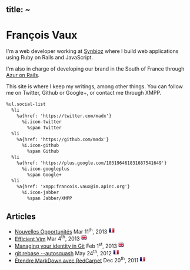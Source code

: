 title: ~
---

François Vaux
=============

I'm a web developer working at [Synbioz](http://synbioz.com/) where I build web
applications using Ruby on Rails and JavaScript.

I'm also in charge of developing our brand in the South of France through
[Azur on Rails](http://azuronrails.com/).

This site is where I keep my writings, among other things. You can follow me on
Twitter, Github or Google+, or contact me through XMPP.

``` #haml
%ul.social-list
  %li
    %a{href: 'https://twitter.com/madx'}
      %i.icon-twitter
        %span Twitter
  %li
    %a{href: 'https://github.com/madx'}
      %i.icon-github
        %span Github
  %li
    %a{href: 'https://plus.google.com/103196461831687541649'}
      %i.icon-googleplus
        %span Google+
  %li
    %a{href: 'xmpp:francois.vaux@im.apinc.org'}
      %i.icon-jabber
        %span Jabber/XMPP
```

Articles
--------

* [Nouvelles Opportunités](/articles/nouvelles_opportunites.html)
  <span class="date">Mar 11<sup>th</sup>, 2013</span>
  ![fr](/media/flag_fr.png)
* [Efficient Vim](/articles/efficient_vim.html)
  <span class="date">Mar 4<sup>th</sup>, 2013</span>
  ![en](/media/flag_en.png)
* [Managing your identity in Git](/articles/managing_your_identity_in_git.html)
  <span class="date">Feb 1<sup>st</sup>, 2013</span>
  ![en](/media/flag_en.png)
* [git rebase --autosquash](/articles/git_rebase_autosquash.html)
  <span class="date">May 24<sup>th</sup>, 2012</span>
  ![fr](/media/flag_fr.png)
* [Étendre MarkDown avec RedCarpet](/articles/etendre_markdown_redcarpet.html)
  <span class="date">Dec 20<sup>th</sup>, 2011</span>
  ![fr](/media/flag_fr.png)
